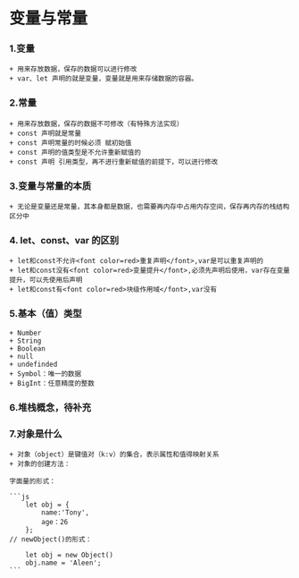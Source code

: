 # 变量与常量

### 1.变量

    + 用来存放数据，保存的数据可以进行修改
    + var、let 声明的就是变量，变量就是用来存储数据的容器。

### 2.常量

    + 用来存放数据，保存的数据不可修改（有特殊方法实现）
    + const 声明就是常量
    + const 声明常量的时候必须 赋初始值
    + const 声明的值类型是不允许重新赋值的
    + const 声明 引用类型，再不进行重新赋值的前提下，可以进行修改

### 3.变量与常量的本质

    + 无论是变量还是常量，其本身都是数据，也需要再内存中占用内存空间，保存再内存的栈结构区分中

### 4. let、const、var 的区别

    + let和const不允许<font color=red>重复声明</font>,var是可以重复声明的
    + let和const没有<font color=red>变量提升</font>,必须先声明后使用，var存在变量提升，可以先使用后声明
    + let和const有<font color=red>块级作用域</font>,var没有

### 5.基本（值）类型

    + Number
    + String
    + Boolean
    + null
    + undefinded
    + Symbol：唯一的数据
    + BigInt：任意精度的整数

### 6.堆栈概念，待补充

### 7.对象是什么

    + 对象（object）是键值对（k:v）的集合，表示属性和值得映射关系
    + 对象的创建方法：

    字面量的形式：

    ```js
        let obj = {
            name:'Tony',
            age：26
        };
    // newObject()的形式：

        let obj = new Object()
        obj.name = 'Aleen';
    ```
